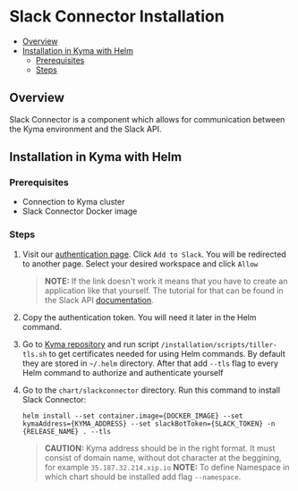 # Slack Connector Installation<!-- omit in toc -->

- [Overview](#overview)
- [Installation in Kyma with Helm](#installation-in-kyma-with-helm)
  - [Prerequisites](#prerequisites)
  - [Steps](#steps)

## Overview

Slack Connector is a component which allows for communication between the Kyma environment and the Slack API.

## Installation in Kyma with Helm

### Prerequisites

- Connection to Kyma cluster
- Slack Connector Docker image

### Steps

1. Visit our [authentication page](https://auth-slack.herokuapp.com/). Click `Add to Slack`. You will be redirected to another page. Select your desired workspace and click `Allow`
    >**NOTE:** If the link doesn't work it means that you have to create an application like that yourself. The tutorial for that can be found in the Slack API [documentation](https://api.slack.com/docs/oauth#flow).

2. Copy the authentication token. You will need it later in the Helm command.
3. Go to [Kyma repository](https://github.com/kyma-project/kyma) and run script `/installation/scripts/tiller-tls.sh` to get certificates needed for using Helm commands. By default they are stored in `~/.helm` directory. After that add `--tls` flag to every Helm command to authorize and authenticate yourself
4. Go to the `chart/slackconnector` directory. Run this command to install Slack Connector:

    ``` shell
    helm install --set container.image={DOCKER_IMAGE} --set kymaAddress={KYMA_ADDRESS} --set slackBotToken={SLACK_TOKEN} -n {RELEASE_NAME} . --tls
    ```

    >**CAUTION:** Kyma address should be in the right format. It must consist of domain name, without dot  character at the beggining, for example `35.187.32.214.xip.io`
    >**NOTE:** To define Namespace in which chart should be installed add flag `--namespace`.

